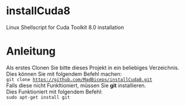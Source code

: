 # installCuda8
Linux Shellscript for Cuda Toolkit 8.0 installation
# Anleitung
Als erstes Clonen Sie bitte dieses Projekt in ein beliebiges Verzeichnis. <br>
Dies können Sie mit folgendem Befehl machen:<br>
<code>git clone https://github.com/MadBiceps/installCuda8.git</code> <br>
Falls diese nicht Funkltioniert, müssen Sie <b>git</b> installieren.<br>
Dies Funktioniert mit folgendem Befehl: <br>
<code>sudo apt-get install git</code>

